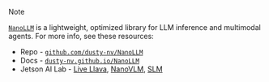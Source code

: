 
> [!NOTE]  
> [`NanoLLM`](https://dusty-nv.github.io/NanoLLM) is a lightweight, optimized library for LLM inference and multimodal agents.
> For more info, see these resources:
> * Repo - [`github.com/dusty-nv/NanoLLM`](https://github.com/dusty-nv/NanoLLM)
> * Docs - [`dusty-nv.github.io/NanoLLM`](https://dusty-nv.github.io/NanoLLM)
> * Jetson AI Lab - [Live Llava](https://www.jetson-ai-lab.com/tutorial_live-llava.html), [NanoVLM](https://www.jetson-ai-lab.com/tutorial_nano-vlm.html), [SLM](https://www.jetson-ai-lab.com/tutorial_slm.html)